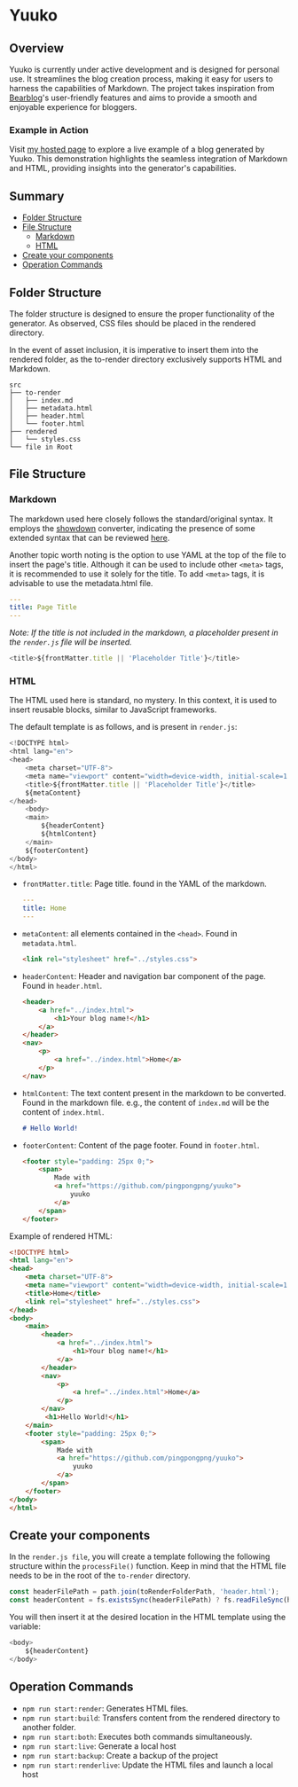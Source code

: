 # Yuuko

## Overview

Yuuko is currently under active development and is designed for personal use. It streamlines the blog creation process, making it easy for users to harness the capabilities of Markdown. The project takes inspiration from [Bearblog](https://github.com/HermanMartinus/bearblog)'s user-friendly features and aims to provide a smooth and enjoyable experience for bloggers.

### Example in Action

Visit [my hosted page](https://ijjijijijji.neocities.org/) to explore a live example of a blog generated by Yuuko. This demonstration highlights the seamless integration of Markdown and HTML, providing insights into the generator's capabilities.

## Summary

- [Folder Structure](#folder-structure)
- [File Structure](#file-structure)
    - [Markdown](#markdown)
    - [HTML](#html)
- [Create your components](#create-your-components)
- [Operation Commands](#operation-commands)

## Folder Structure

The folder structure is designed to ensure the proper functionality of the generator. As observed, CSS files should be placed in the rendered directory. 

In the event of asset inclusion, it is imperative to insert them into the rendered folder, as the to-render directory exclusively supports HTML and Markdown.

```plaintext
src
├── to-render
│   ├── index.md
│   ├── metadata.html
│   ├── header.html
│   └── footer.html
├── rendered
│   └── styles.css
└── file in Root
```

## File Structure

### Markdown

The markdown used here closely follows the standard/original syntax. It employs the [showdown](https://github.com/showdownjs/showdown) converter, indicating the presence of some extended syntax that can be reviewed [here](https://github.com/showdownjs/showdown/wiki/Showdown's-Markdown-syntax). 

Another topic worth noting is the option to use YAML at the top of the file to insert the page's title. Although it can be used to include other `<meta>` tags, it is recommended to use it solely for the title. To add `<meta>` tags, it is advisable to use the metadata.html file.

```yaml
---
title: Page Title
---
```
*Note: If the title is not included in the markdown, a placeholder present in the `render.js` file will be inserted.*

```js
<title>${frontMatter.title || 'Placeholder Title'}</title>

```

### HTML

The HTML used here is standard, no mystery. In this context, it is used to insert reusable blocks, similar to JavaScript frameworks.

The default template is as follows, and is present in `render.js`:

```js
<!DOCTYPE html>
<html lang="en">
<head>
    <meta charset="UTF-8">
    <meta name="viewport" content="width=device-width, initial-scale=1.0">
    <title>${frontMatter.title || 'Placeholder Title'}</title>
    ${metaContent}
</head>
    <body>
    <main>
        ${headerContent}
        ${htmlContent}
    </main>
    ${footerContent}
</body>
</html>
```
- `frontMatter.title`: Page title. found in the YAML of the markdown.

    ```YAML
    ---
    title: Home
    ---
    ```

- `metaContent`: all elements contained in the `<head>`. Found in `metadata.html`.

    ```html
    <link rel="stylesheet" href="../styles.css">
    ```

- `headerContent`: Header and navigation bar component of the page. Found in `header.html`.

    ```html
    <header>
        <a href="../index.html">
            <h1>Your blog name!</h1>
        </a>
    </header>
    <nav>
        <p>
            <a href="../index.html">Home</a>
        </p>
    </nav>
    ```

- `htmlContent`: The text content present in the markdown to be converted. Found in the markdown file. e.g., the content of `index.md` will be the content of `index.html`.

    ```md
    # Hello World!
    ```

- `footerContent`: Content of the page footer. Found in `footer.html`.

    ```html
    <footer style="padding: 25px 0;">
        <span>
            Made with
            <a href="https://github.com/pingpongpng/yuuko">
                yuuko
            </a>
        </span>
    </footer>
    ```

Example of rendered HTML:

```html
<!DOCTYPE html>
<html lang="en">
<head>
    <meta charset="UTF-8">
    <meta name="viewport" content="width=device-width, initial-scale=1.0">
    <title>Home</title>
    <link rel="stylesheet" href="../styles.css">
</head>
<body>
    <main>
        <header>
            <a href="../index.html">
                <h1>Your blog name!</h1>
            </a>
        </header>
        <nav>
            <p>
                <a href="../index.html">Home</a>
            </p>
        </nav>
         <h1>Hello World!</h1>
    </main>
    <footer style="padding: 25px 0;">
        <span>
            Made with
            <a href="https://github.com/pingpongpng/yuuko">
                yuuko
            </a>
        </span>
    </footer>
</body>
</html>
```
## Create your components

In the `render.js file`, you will create a template following the following structure within the `processFile()` function. Keep in mind that the HTML file needs to be in the root of the `to-render` directory.

```js
const headerFilePath = path.join(toRenderFolderPath, 'header.html');
const headerContent = fs.existsSync(headerFilePath) ? fs.readFileSync(headerFilePath, 'utf-8') : '';
```

You will then insert it at the desired location in the HTML template using the variable:

```js
<body>
    ${headerContent}
</body>
```

## Operation Commands

- `npm run start:render`: Generates HTML files.
- `npm run start:build`: Transfers content from the rendered directory to another folder.
- `npm run start:both`: Executes both commands simultaneously.
- `npm run start:live`: Generate a local host
- `npm run start:backup`: Create a backup of the project
- `npm run start:renderlive`: Update the HTML files and launch a local host